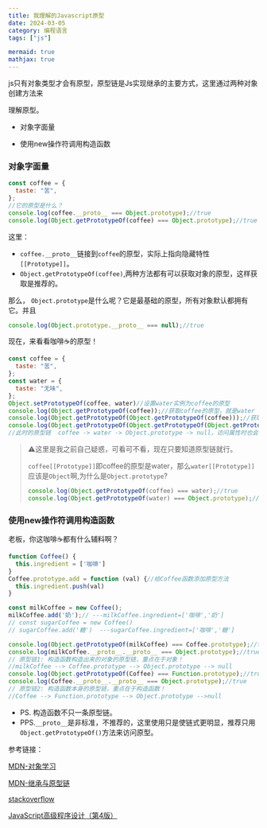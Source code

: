 ```yaml
---
title: 我理解的Javascript原型
date: 2024-03-05
category: 编程语言
tags: ["js"]

mermaid: true
mathjax: true
---
```



js只有对象类型才会有原型，原型链是Js实现继承的主要方式，这里通过两种对象创建方法来

理解原型。

- 对象字面量

- 使用new操作符调用构造函数

### 对象字面量

```javascript
const coffee = {
  taste: "苦",
};
//它的原型是什么？
console.log(coffee.__proto__ === Object.prototype);//true
console.log(Object.getPrototypeOf(coffee) === Object.prototype);//true
```

这里：

- `coffee.__proto__`链接到`coffee`的原型，实际上指向隐藏特性`[[Prototype]]`。
- `Object.getPrototypeOf(coffee)`,两种方法都有可以获取对象的原型，这样获取是推荐的。

那么， `Object.prototype`是什么呢？它是最基础的原型，所有对象默认都拥有它。并且

```javascript
console.log(Object.prototype.__proto__ === null);//true
```

现在，来看看咖啡☕️的原型！

```javascript
const coffee = {
  taste: "苦",
};
const water = {
  taste: "无味",
};
Object.setPrototypeOf(coffee, water)//设置water实例为coffee的原型
console.log(Object.getPrototypeOf(coffee));//获取coffee的原型，就是water
console.log(Object.getPrototypeOf(Object.getPrototypeOf(coffee)));//获取water的原型，就是Object.prototype
console.log(Object.getPrototypeOf(Object.getPrototypeOf(Object.getPrototypeOf(coffee))));//获取Object.prototype的原型，就是null
//此时的原型链  coffee -> water -> Object.prototype -> null，访问属性时也会按照原型链依次查找
```

> ⚠️这里是我之前自己疑惑，可看可不看，现在只要知道原型链就行。
>
> `coffee[[Prototype]]`即coffee的原型是water，那么`water[[Prototype]]`应该是`Object`啊,为什么是`Object.prototype`?
>
> ```javascript
> console.log(Object.getPrototypeOf(coffee) === water);//true
> console.log(Object.getPrototypeOf(water) === Object.prototype);//true
> ```

### 使用new操作符调用构造函数

老板，你这咖啡☕️都有什么辅料啊？

```javascript
function Coffee() {
  this.ingredient = ['咖啡']
}
Coffee.prototype.add = function (val) {//给Coffee函数添加原型方法
  this.ingredient.push(val)
}

const milkCoffee = new Coffee();
milkCoffee.add('奶');// ---milkCoffee.ingredient=['咖啡','奶']
// const sugarCoffee = new Coffee()
// sugarCoffee.add('糖')  ---sugarCoffee.ingredient=['咖啡','糖']

console.log(Object.getPrototypeOf(milkCoffee) === Coffee.prototype);//true
console.log(milkCoffee.__proto__.__proto__ === Object.prototype);//true
// 原型链1: 构造函数构造出来的对象的原型链，重点在于对象！  
//milkCoffee --> Coffee.prototype --> Object.prototype --> null
console.log(Object.getPrototypeOf(Coffee) === Function.prototype);//true
console.log(Coffee.__proto__.__proto__ === Object.prototype);//true
// 原型链2: 构造函数本身的原型链，重点在于构造函数！
//Coffee --> Function.prototype --> Object.prototype -->null
```

- PS. 构造函数不只一条原型链。
- PPS.`__proto__`是非标准，不推荐的，这里使用只是使链式更明显，推荐只用`Object.getPrototypeOf()`方法来访问原型。

参考链接：

[MDN-对象学习](https://developer.mozilla.org/zh-CN/docs/Learn/JavaScript/Objects/Object_prototypes#%E5%8E%9F%E5%9E%8B%E9%93%BE)

[MDN-继承与原型链](https://developer.mozilla.org/zh-CN/docs/Web/JavaScript/Inheritance_and_the_prototype_chain#%E5%9F%BA%E4%BA%8E%E5%8E%9F%E5%9E%8B%E9%93%BE%E7%9A%84%E7%BB%A7%E6%89%BF)

[stackoverflow](https://stackoverflow.com/questions/74687668/what-is-the-prototype-chain-for-a-function-constructor)

[JavaScript高级程序设计（第4版）](https://book.douban.com/subject/35175321/)